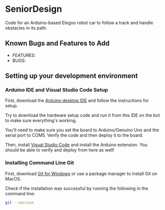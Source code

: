 # SeniorDesign
Code for an Arduino-based Elegoo robot car to follow a track and handle obstacles in its path. 

## Known Bugs and Features to Add
- FEATURES: 
- BUGS: 


## Setting up your development environment

### Arduino IDE and Visual Studio Code Setup

First, download the [Arduino desktop IDE](https://www.arduino.cc/en/main/software) and follow the instructions for setup.

Try to download the hardware setup code and run it from this IDE on the bot to make sure everything's working.

You'll need to make sure you set the board to Arduino/Genuino Uno and the serial port to COM5. Verify the code and then deploy it to the board.

Then, install [Visual Studio Code](https://code.visualstudio.com/Download) and install the Arduino extension. You should be able to verify and deploy from here as well!

### Installing Command Line Git

First, download [Git for Windows](https://git-scm.com/download/win) or use a package manager to install Git on MacOS.

Check if the installation was successful by running the following in the command line: 
```bash
git --version
```